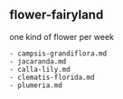 ## flower-fairyland

one kind of flower per week

```
- campsis-grandiflora.md
- jacaranda.md
- calla-lily.md
- clematis-florida.md
- plumeria.md
```

